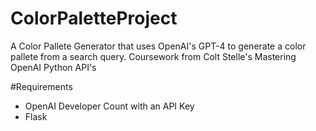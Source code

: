 # ColorPaletteProject
A Color Pallete Generator that uses OpenAI's GPT-4 to generate a color pallete from a search query. Coursework from Colt Stelle's Mastering OpenAI Python API's

#Requirements
- OpenAI Developer Count with an API Key
- Flask 
